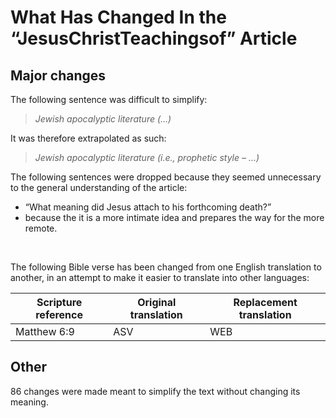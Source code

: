 # What Has Changed In the “JesusChristTeachingsof” Article

## Major changes 
The following sentence was difficult to simplify:
> _Jewish apocalyptic literature (…)_

It was therefore extrapolated as such:
> _Jewish apocalyptic literature (i.e., prophetic style – …)_

The following sentences were dropped because they seemed unnecessary to the general understanding of the article:
- “What meaning did Jesus attach to his forthcoming death?”
- because the it is a more intimate idea and prepares the way for the more remote.

&nbsp;

The following Bible verse has been changed from one English translation to another, in an attempt to make it easier to translate into other languages:

| Scripture reference | Original translation | Replacement translation |
| --- | --- | --- |
| Matthew 6:9 | ASV | WEB |

## Other
86 changes were made meant to simplify the text without changing its meaning.
